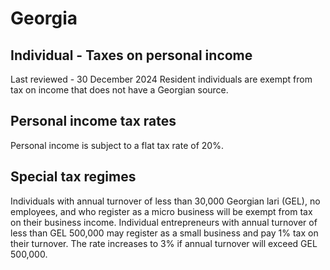 # Georgia
## Individual - Taxes on personal income
Last reviewed - 30 December 2024
Resident individuals are exempt from tax on income that does not have a Georgian source.
## Personal income tax rates
Personal income is subject to a flat tax rate of 20%.
## Special tax regimes
Individuals with annual turnover of less than 30,000 Georgian lari (GEL), no employees, and who register as a micro business will be exempt from tax on their business income.
Individual entrepreneurs with annual turnover of less than GEL 500,000 may register as a small business and pay 1% tax on their turnover. The rate increases to 3% if annual turnover will exceed GEL 500,000.

